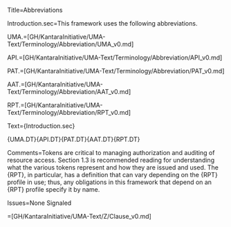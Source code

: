 Title=Abbreviations

Introduction.sec=This framework uses the following abbreviations.

UMA.=[GH/KantaraInitiative/UMA-Text/Terminology/Abbreviation/UMA_v0.md]

API.=[GH/KantaraInitiative/UMA-Text/Terminology/Abbreviation/API_v0.md]

PAT.=[GH/KantaraInitiative/UMA-Text/Terminology/Abbreviation/PAT_v0.md]

AAT.=[GH/KantaraInitiative/UMA-Text/Terminology/Abbreviation/AAT_v0.md]

RPT.=[GH/KantaraInitiative/UMA-Text/Terminology/Abbreviation/RPT_v0.md]

Text={Introduction.sec}<dl>{UMA.DT}{API.DT}{PAT.DT}{AAT.DT}{RPT.DT}</dl>

Comments=Tokens are critical to managing authorization and auditing of resource access. Section 1.3 is recommended reading for understanding what the various tokens represent and how they are issued and used. The {RPT}, in particular, has a definition that can vary depending on the {RPT} profile in use; thus, any obligations in this framework that depend on an {RPT} profile specify it by name.

Issues=None Signaled

=[GH/KantaraInitiative/UMA-Text/Z/Clause_v0.md]
